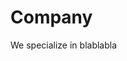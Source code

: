 <html lang="en">
<head>
 <title>Bootstrap Theme Company</title>
 <meta charset="utf-8">
 <meta name="viewport" content="width=device-width, initial-scale=1">
</head>
<body>

<h1>Company</h1>
<p>We specialize in blablabla</p>

</body>
</html>
